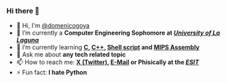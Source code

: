 ### Hi there 👋
- 👋 Hi, I'm [@domenicogoya](https://github.com/domenicogoya)
- 🔭 I’m currently a **Computer Engineering Sophomore at *[University of La Laguna](https://www.ull.es)***
- 🌱 I’m currently learning **[C](https://en.wikipedia.org/wiki/C_(programming_language)), [C++](https://en.wikipedia.org/wiki/C%2B%2B), [Shell script](https://en.wikipedia.org/wiki/Shell_script) and [MIPS Assembly](https://en.wikipedia.org/wiki/MIPS_architecture)**
- 💬 Ask me about **any tech related topic**
- 📫 How to reach me: **[X (Twitter)](x.com/domenicogoya), [E-Mail](mailto:domenico.goya.38@ull.edu.es) or Phisically at the *[ESIT](https://www.ull.es/centros/escuela-superior-de-ingenieria-y-tecnologia/)***
- ⚡ Fun fact: **I hate Python**

<!--
**domenicogoya/domenicogoya** is a ✨ _special_ ✨ repository because its `README.md` (this file) appears on your GitHub profile.
You can click the Preview link to take a look at your changes.
-->
